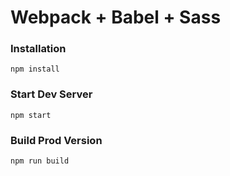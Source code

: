 # Webpack + Babel + Sass


### Installation

```
npm install
```

### Start Dev Server

```
npm start
```

### Build Prod Version

```
npm run build
```
